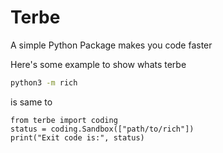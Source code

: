 # Terbe
A simple Python Package makes you code faster

Here's some example to show whats terbe

```bash
python3 -m rich
```

is same to 

```python3
from terbe import coding
status = coding.Sandbox(["path/to/rich"])
print("Exit code is:", status)
```
